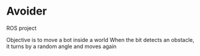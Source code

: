 # Avoider
ROS project

Objective is to move a bot inside a world
When the bit detects an obstacle, it turns by a random angle and moves again
